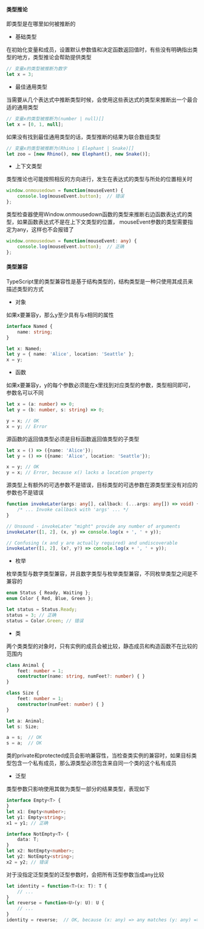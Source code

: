 #### 类型推论

即类型是在哪里如何被推断的

- 基础类型

在初始化变量和成员，设置默认参数值和决定函数返回值时，有些没有明确指出类型的地方，类型推论会帮助提供类型

```ts
// 变量x的类型被推断为数字
let x = 3;
```

- 最佳通用类型

当需要从几个表达式中推断类型时候，会使用这些表达式的类型来推断出一个最合适的通用类型

```ts
// 变量x的类型被推断为(number | null)[]
let x = [0, 1, null];
```

如果没有找到最佳通用类型的话，类型推断的结果为联合数组类型

```ts
// 变量x的类型被推断为(Rhino | Elephant | Snake)[]
let zoo = [new Rhino(), new Elephant(), new Snake()];
```

- 上下文类型

类型推论也可能按照相反的方向进行，发生在表达式的类型与所处的位置相关时

```ts
window.onmousedown = function(mouseEvent) {
    console.log(mouseEvent.button);  // 错误
};
```

类型检查器使用Window.onmousedown函数的类型来推断右边函数表达式的类型，如果函数表达式不是在上下文类型的位置， mouseEvent参数的类型需要指定为any，这样也不会报错了

```ts
window.onmousedown = function(mouseEvent: any) {
    console.log(mouseEvent.button);  // 正确
};
```

#### 类型兼容

TypeScript里的类型兼容性是基于结构类型的，结构类型是一种只使用其成员来描述类型的方式

- 对象

如果x要兼容y，那么y至少具有与x相同的属性

```ts
interface Named {
    name: string;
}

let x: Named;
let y = { name: 'Alice', location: 'Seattle' };
x = y;
```

- 函数

如果x要兼容y，y的每个参数必须能在x里找到对应类型的参数，类型相同即可，参数名可以不同

```ts
let x = (a: number) => 0;
let y = (b: number, s: string) => 0;

y = x; // OK
x = y; // Error
```

源函数的返回值类型必须是目标函数返回值类型的子类型

```ts
let x = () => ({name: 'Alice'});
let y = () => ({name: 'Alice', location: 'Seattle'});

x = y; // OK
y = x; // Error, because x() lacks a location property
```

源类型上有额外的可选参数不是错误，目标类型的可选参数在源类型里没有对应的参数也不是错误

```ts
function invokeLater(args: any[], callback: (...args: any[]) => void) {
    /* ... Invoke callback with 'args' ... */
}

// Unsound - invokeLater "might" provide any number of arguments
invokeLater([1, 2], (x, y) => console.log(x + ', ' + y));

// Confusing (x and y are actually required) and undiscoverable
invokeLater([1, 2], (x?, y?) => console.log(x + ', ' + y));
```

- 枚举

枚举类型与数字类型兼容，并且数字类型与枚举类型兼容，不同枚举类型之间是不兼容的

```ts
enum Status { Ready, Waiting };
enum Color { Red, Blue, Green };

let status = Status.Ready;
status = 3; // 正确
status = Color.Green; // 错误
```

- 类

两个类类型的对象时，只有实例的成员会被比较，静态成员和构造函数不在比较的范围内

```ts
class Animal {
    feet: number = 1;
    constructor(name: string, numFeet?: number) { }
}

class Size {
    feet: number = 1;
    constructor(numFeet: number) { }
}

let a: Animal;
let s: Size;

a = s;  // OK
s = a;  // OK
```

类的private和protected成员会影响兼容性，当检查类实例的兼容时，如果目标类型包含一个私有成员，那么源类型必须包含来自同一个类的这个私有成员

- 泛型

类型参数只影响使用其做为类型一部分的结果类型，表现如下

```ts
interface Empty<T> {
}
let x1: Empty<number>;
let y1: Empty<string>;
x1 = y1; // 正确

interface NotEmpty<T> {
    data: T;
}
let x2: NotEmpty<number>;
let y2: NotEmpty<string>;
x2 = y2; // 错误
```

对于没指定泛型类型的泛型参数时，会把所有泛型参数当成any比较

```ts
let identity = function<T>(x: T): T {
    // ...
}
let reverse = function<U>(y: U): U {
    // ...
}
identity = reverse;  // OK, because (x: any) => any matches (y: any) => any
```
